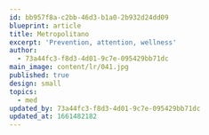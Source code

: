 ```yaml
---
id: bb957f8a-c2bb-46d3-b1a0-2b932d24dd09
blueprint: article
title: Metropolitano
excerpt: 'Prevention, attention, wellness'
author:
  - 73a44fc3-f8d3-4d01-9c7e-095429bb71dc
main_image: content/lr/041.jpg
published: true
design: small
topics:
  - med
updated_by: 73a44fc3-f8d3-4d01-9c7e-095429bb71dc
updated_at: 1661482182
---
```

